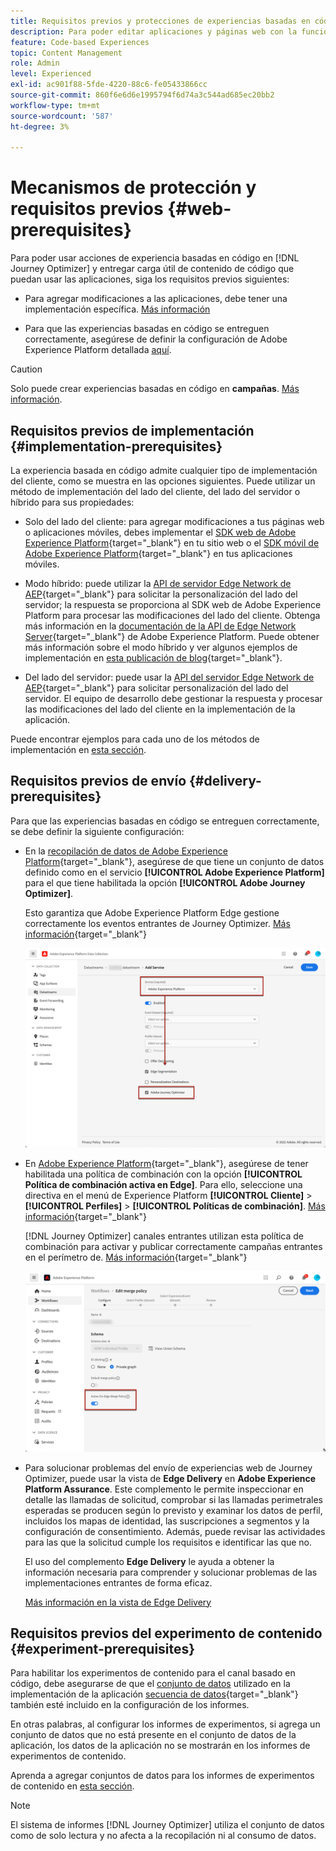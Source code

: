 ```yaml
---
title: Requisitos previos y protecciones de experiencias basadas en código
description: Para poder editar aplicaciones y páginas web con la función basada en código de Journey Optimizer, siga los requisitos previos de esta página
feature: Code-based Experiences
topic: Content Management
role: Admin
level: Experienced
exl-id: ac901f88-5fde-4220-88c6-fe05433866cc
source-git-commit: 860f6e6d6e1995794f6d74a3c544ad685ec20bb2
workflow-type: tm+mt
source-wordcount: '587'
ht-degree: 3%

---
```


# Mecanismos de protección y requisitos previos {#web-prerequisites}

Para poder usar acciones de experiencia basadas en código en [!DNL Journey Optimizer] y entregar carga útil de contenido de código que puedan usar las aplicaciones, siga los requisitos previos siguientes:

* Para agregar modificaciones a las aplicaciones, debe tener una implementación específica. [Más información](#implementation-prerequisites)

* Para que las experiencias basadas en código se entreguen correctamente, asegúrese de definir la configuración de Adobe Experience Platform detallada [aquí](#delivery-prerequisites).

>[!CAUTION]
>
>Solo puede crear experiencias basadas en código en **campañas**. [Más información](../campaigns/create-campaign.md#configure).

## Requisitos previos de implementación {#implementation-prerequisites}

La experiencia basada en código admite cualquier tipo de implementación del cliente, como se muestra en las opciones siguientes. Puede utilizar un método de implementación del lado del cliente, del lado del servidor o híbrido para sus propiedades:

* Solo del lado del cliente: para agregar modificaciones a tus páginas web o aplicaciones móviles, debes implementar el [SDK web de Adobe Experience Platform](https://experienceleague.adobe.com/docs/platform-learn/implement-web-sdk/overview.html?lang=es){target="_blank"} en tu sitio web o el [SDK móvil de Adobe Experience Platform](https://developer.adobe.com/client-sdks/documentation/){target="_blank"} en tus aplicaciones móviles.

* Modo híbrido: puede utilizar la [API de servidor Edge Network de AEP](https://experienceleague.adobe.com/docs/experience-platform/edge-network-server-api/data-collection/interactive-data-collection.html){target="_blank"} para solicitar la personalización del lado del servidor; la respuesta se proporciona al SDK web de Adobe Experience Platform para procesar las modificaciones del lado del cliente. Obtenga más información en la [documentación de la API de Edge Network Server](https://experienceleague.adobe.com/docs/experience-platform/edge-network-server-api/overview.html){target="_blank"} de Adobe Experience Platform. Puede obtener más información sobre el modo híbrido y ver algunos ejemplos de implementación en [esta publicación de blog](https://blog.developer.adobe.com/hybrid-personalization-in-the-adobe-experience-platform-web-sdk-6a1bb674bf41){target="_blank"}.

* Del lado del servidor: puede usar la [API del servidor Edge Network de AEP](https://experienceleague.adobe.com/docs/experience-platform/edge-network-server-api/data-collection/interactive-data-collection.html){target="_blank"} para solicitar personalización del lado del servidor. El equipo de desarrollo debe gestionar la respuesta y procesar las modificaciones del lado del cliente en la implementación de la aplicación.

Puede encontrar ejemplos para cada uno de los métodos de implementación en [esta sección](code-based-implementation-samples.md).

## Requisitos previos de envío {#delivery-prerequisites}

Para que las experiencias basadas en código se entreguen correctamente, se debe definir la siguiente configuración:

* En la [recopilación de datos de Adobe Experience Platform](https://experienceleague.adobe.com/docs/experience-platform/edge/datastreams/overview.html?lang=es){target="_blank"}, asegúrese de que tiene un conjunto de datos definido como en el servicio **[!UICONTROL Adobe Experience Platform]** para el que tiene habilitada la opción **[!UICONTROL Adobe Journey Optimizer]**.

  Esto garantiza que Adobe Experience Platform Edge gestione correctamente los eventos entrantes de Journey Optimizer. [Más información](https://experienceleague.adobe.com/docs/experience-platform/edge/datastreams/configure.html){target="_blank"}

  ![](../web/assets/web-aep-datastream-ajo.png)

* En [Adobe Experience Platform](https://experienceleague.adobe.com/docs/experience-platform/profile/home.html?lang=es){target="_blank"}, asegúrese de tener habilitada una política de combinación con la opción **[!UICONTROL Política de combinación activa en Edge]**. Para ello, seleccione una directiva en el menú de Experience Platform **[!UICONTROL Cliente]** > **[!UICONTROL Perfiles]** > **[!UICONTROL Políticas de combinación]**. [Más información](https://experienceleague.adobe.com/docs/experience-platform/profile/merge-policies/ui-guide.html#configure){target="_blank"}

  [!DNL Journey Optimizer] canales entrantes utilizan esta política de combinación para activar y publicar correctamente campañas entrantes en el perímetro de. [Más información](https://experienceleague.adobe.com/docs/experience-platform/profile/merge-policies/ui-guide.html?lang=es){target="_blank"}

  ![](../web/assets/web-aep-merge-policy.png)

* Para solucionar problemas del envío de experiencias web de Journey Optimizer, puede usar la vista de **Edge Delivery** en **Adobe Experience Platform Assurance**. Este complemento le permite inspeccionar en detalle las llamadas de solicitud, comprobar si las llamadas perimetrales esperadas se producen según lo previsto y examinar los datos de perfil, incluidos los mapas de identidad, las suscripciones a segmentos y la configuración de consentimiento. Además, puede revisar las actividades para las que la solicitud cumple los requisitos e identificar las que no.

  El uso del complemento **Edge Delivery** le ayuda a obtener la información necesaria para comprender y solucionar problemas de las implementaciones entrantes de forma eficaz.

  [Más información en la vista de Edge Delivery](https://experienceleague.adobe.com/es/docs/experience-platform/assurance/view/edge-delivery)

## Requisitos previos del experimento de contenido {#experiment-prerequisites}

Para habilitar los experimentos de contenido para el canal basado en código, debe asegurarse de que el [conjunto de datos](../data/get-started-datasets.md) utilizado en la implementación de la aplicación [secuencia de datos](https://experienceleague.adobe.com/docs/experience-platform/datastreams/overview.html){target="_blank"} también esté incluido en la configuración de los informes.

En otras palabras, al configurar los informes de experimentos, si agrega un conjunto de datos que no está presente en el conjunto de datos de la aplicación, los datos de la aplicación no se mostrarán en los informes de experimentos de contenido.

Aprenda a agregar conjuntos de datos para los informes de experimentos de contenido en [esta sección](../content-management/reporting-configuration.md#add-datasets).

>[!NOTE]
>
>El sistema de informes [!DNL Journey Optimizer] utiliza el conjunto de datos como de solo lectura y no afecta a la recopilación ni al consumo de datos.
